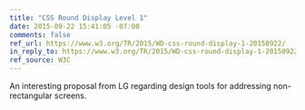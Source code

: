 ```yaml
---
title: "CSS Round Display Level 1"
date: 2015-09-22 15:41:05 -07:00
comments: false
ref_url: https://www.w3.org/TR/2015/WD-css-round-display-1-20150922/
in_reply_to: https://www.w3.org/TR/2015/WD-css-round-display-1-20150922/
ref_source: W3C
---
```


An interesting proposal from LG regarding design tools for addressing non-rectangular screens.